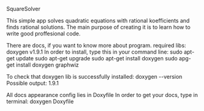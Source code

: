 SquareSolver

This simple app solves quadratic equations with rational koefficients and finds rational solutions.
The main purpose of creating it is to learn how to write good proffesional code.

There are docs, if you want to know more about program.
required libs: doxygen v1.9.1
In order to install, type this in your command line:
sudo apt-get update
sudo apt-get upgrade
sudo apt-get install doxygen
sudo apg-get install doxygen graphwiz

To check that doxygen lib is successfully installed:
doxygen --version
Possible output: 1.9.1

All docs appearance config lies in Doxyfile
In order to get your docs, type in terminal:
doxygen Doxyfile
